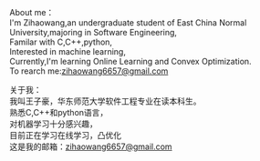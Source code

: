 About me：  
I'm Zihaowang,an undergraduate student of East China Normal University,majoring in Software Engineering,  
Familar with C,C++,python,   
Interested in machine learning,  
Currently,I'm learning Online Learning and Convex Optimization.    
To rearch me:zihaowang6657@gmail.com

关于我：  
我叫王子豪，华东师范大学软件工程专业在读本科生。  
熟悉C,C++和python语言，  
对机器学习十分感兴趣，  
目前正在学习在线学习，凸优化  
这是我的邮箱：zihaowang6657@gmail.com



<!---
Zihao-Wang6657/Zihao-Wang6657 is a ✨ special ✨ repository because its `README.md` (this file) appears on your GitHub profile.
You can click the Preview link to take a look at your changes.
--->
